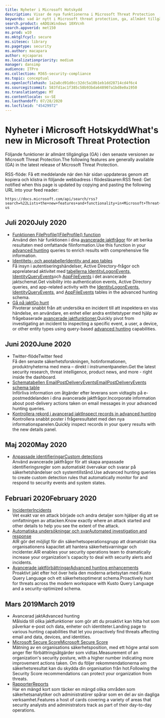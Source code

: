 ```yaml
---
title: Nyheter i Microsoft Hotskydd
description: Visar de nya funktionerna i Microsoft Threat Protection
keywords: vad är nytt i Microsoft threat protection, ga, allmänt tillgängliga, funktioner, tillgängliga, nya
search.product: eADQiWindows 10XVcnh
search.appverid: met150
ms.prod: w10
ms.mktglfcycl: secure
ms.sitesec: library
ms.pagetype: security
ms.author: macapara
author: mjcaparas
ms.localizationpriority: medium
manager: dansimp
audience: ITPro
ms.collection: M365-security-compliance
ms.topic: conceptual
ms.openlocfilehash: 1a2a8cd91d0cc32dc5a10b1eb1dd28714cd4f6c4
ms.sourcegitcommit: 583fd1ac1f385c58b93bda648907a1bd8e0a1950
ms.translationtype: MT
ms.contentlocale: sv-SE
ms.lasthandoff: 07/28/2020
ms.locfileid: "45429972"
---
```

# <a name="whats-new-in-microsoft-threat-protection"></a><span data-ttu-id="dee5c-104">Nyheter i Microsoft Hotskydd</span><span class="sxs-lookup"><span data-stu-id="dee5c-104">What's new in Microsoft Threat Protection</span></span>

<span data-ttu-id="dee5c-105">Följande funktioner är allmänt tillgängliga (GA) i den senaste versionen av Microsoft Threat Protection.</span><span class="sxs-lookup"><span data-stu-id="dee5c-105">The following features are generally available (GA) in the latest release of Microsoft Threat Protection.</span></span>

<span data-ttu-id="dee5c-106">RSS-flöde: Få ett meddelande när den här sidan uppdateras genom att kopiera och klistra in följande webbadress i flödesläsaren:</span><span class="sxs-lookup"><span data-stu-id="dee5c-106">RSS feed: Get notified when this page is updated by copying and pasting the following URL into your feed reader:</span></span>
```http
https://docs.microsoft.com/api/search/rss?search=%22Lists+the+new+features+and+functionality+in+Microsoft+Threat+Protection%22&locale=en-us
```
## <a name="july-2020"></a><span data-ttu-id="dee5c-107">Juli 2020</span><span class="sxs-lookup"><span data-stu-id="dee5c-107">July 2020</span></span>
- [<span data-ttu-id="dee5c-108">Funktionen FileProfile()</span><span class="sxs-lookup"><span data-stu-id="dee5c-108">FileProfile() function</span></span>](advanced-hunting-fileprofile-function.md) <br> <span data-ttu-id="dee5c-109">Använd den här funktionen i dina [avancerade jaktfrågor](advanced-hunting-overview.md) för att berika resultaten med omfattande filinformation.</span><span class="sxs-lookup"><span data-stu-id="dee5c-109">Use this function in your [advanced hunting](advanced-hunting-overview.md) queries to enrich results with comprehensive file information.</span></span>
- [<span data-ttu-id="dee5c-110">Identitets- och apptabeller</span><span class="sxs-lookup"><span data-stu-id="dee5c-110">Identity and app tables</span></span>](advanced-hunting-schema-tables.md)<br> <span data-ttu-id="dee5c-111">Få insyn i autentiseringshändelser, Active Directory-frågor och apprelaterad aktivitet med [tabellerna IdentityLogonEvents,](advanced-hunting-identitylogonevents-table.md) [IdentityQueryEvents](advanced-hunting-identityqueryevents-table.md)och [AppFileEvents](advanced-hunting-appfileevents-table.md) i det avancerade jaktschemat.</span><span class="sxs-lookup"><span data-stu-id="dee5c-111">Get visibility into authentication events, Active Directory queries, and app-related activity with the [IdentityLogonEvents](advanced-hunting-identitylogonevents-table.md), [IdentityQueryEvents](advanced-hunting-identityqueryevents-table.md), and [AppFileEvents](advanced-hunting-appfileevents-table.md) tables in the advanced hunting schema.</span></span>
- [<span data-ttu-id="dee5c-112">Gå på jakt</span><span class="sxs-lookup"><span data-stu-id="dee5c-112">Go hunt</span></span>](advanced-hunting-go-hunt.md)<br> <span data-ttu-id="dee5c-113">Pivoterar snabbt från att undersöka en incident till att inspektera en viss händelse, en användare, en enhet eller andra entitetstyper med hjälp av frågebaserade [avancerade jaktfunktioner.](advanced-hunting-overview.md)</span><span class="sxs-lookup"><span data-stu-id="dee5c-113">Quickly pivot from investigating an incident to inspecting a specific event, a user, a device, or other entity types using query-based [advanced hunting](advanced-hunting-overview.md) capabilities.</span></span>

## <a name="june-2020"></a><span data-ttu-id="dee5c-114">Juni 2020</span><span class="sxs-lookup"><span data-stu-id="dee5c-114">June 2020</span></span>
- <span data-ttu-id="dee5c-115">Twitter-flöde</span><span class="sxs-lookup"><span data-stu-id="dee5c-115">Twitter feed</span></span> <br> <span data-ttu-id="dee5c-116">Få den senaste säkerhetsforskningen, hotinformationen, produktnyheterna med mera – direkt i instrumentpanelen.</span><span class="sxs-lookup"><span data-stu-id="dee5c-116">Get the latest security research, threat intelligence, product news, and more - right inside the dashboard.</span></span>
- [<span data-ttu-id="dee5c-117">Schematabellen EmailPostDeliveryEvents</span><span class="sxs-lookup"><span data-stu-id="dee5c-117">EmailPostDeliveryEvents schema table</span></span>](advanced-hunting-emailpostdeliveryevents-table.md) <br> <span data-ttu-id="dee5c-118">Införliva information om åtgärder efter leverans som vidtagits på e-postmeddelanden i dina avancerade jaktfrågor.</span><span class="sxs-lookup"><span data-stu-id="dee5c-118">Incorporate information about post-delivery actions taken on email messages in your advanced hunting queries.</span></span>
- [<span data-ttu-id="dee5c-119">Kontrollera rekord i avancerad jakt</span><span class="sxs-lookup"><span data-stu-id="dee5c-119">Inspect records in advanced hunting</span></span>](advanced-hunting-query-results.md#drill-down-from-query-results) <br> <span data-ttu-id="dee5c-120">Kontrollera snabbt poster i frågeresultatet med den nya informationspanelen.</span><span class="sxs-lookup"><span data-stu-id="dee5c-120">Quickly inspect records in your query results with the new details panel.</span></span>

## <a name="may-2020"></a><span data-ttu-id="dee5c-121">Maj 2020</span><span class="sxs-lookup"><span data-stu-id="dee5c-121">May 2020</span></span>
- [<span data-ttu-id="dee5c-122">Anpassade identifieringar</span><span class="sxs-lookup"><span data-stu-id="dee5c-122">Custom detections</span></span>](custom-detections-overview.md) <br> <span data-ttu-id="dee5c-123">Använd avancerade jaktfrågor för att skapa anpassade identifieringsregler som automatiskt övervakar och svarar på säkerhetshändelser och systemtillstånd.</span><span class="sxs-lookup"><span data-stu-id="dee5c-123">Use advanced hunting queries to create custom detection rules that automatically monitor for and respond to security events and system states.</span></span>

## <a name="february-2020"></a><span data-ttu-id="dee5c-124">Februari 2020</span><span class="sxs-lookup"><span data-stu-id="dee5c-124">February 2020</span></span>
- [<span data-ttu-id="dee5c-125">Incidenter</span><span class="sxs-lookup"><span data-stu-id="dee5c-125">Incidents</span></span>](incidents-overview.md) <br> <span data-ttu-id="dee5c-126">Vet exakt var en attack började och andra detaljer som hjälper dig att se omfattningen av attacken.</span><span class="sxs-lookup"><span data-stu-id="dee5c-126">Know exactly where an attack started and other details to help you see the extent of the attack.</span></span>
- [<span data-ttu-id="dee5c-127">Automatiska undersökningar och svar</span><span class="sxs-lookup"><span data-stu-id="dee5c-127">Automated investigation and response</span></span>](mtp-autoir.md) <br> <span data-ttu-id="dee5c-128">AIR gör det möjligt för din säkerhetsoperationsgrupp att dramatiskt öka organisationens kapacitet att hantera säkerhetsvarningar och incidenter.</span><span class="sxs-lookup"><span data-stu-id="dee5c-128">AIR enables your security operations team to dramatically increase your organization's capacity to deal with security alerts and incidents.</span></span>
- [<span data-ttu-id="dee5c-129">Avancerade jaktförbättringar</span><span class="sxs-lookup"><span data-stu-id="dee5c-129">Advanced hunting enhancements</span></span>](advanced-hunting-overview.md) <br> <span data-ttu-id="dee5c-130">Proaktivt jakt efter hot över hela den moderna arbetsytan med Kusto Query Language och ett säkerhetsoptimerat schema.</span><span class="sxs-lookup"><span data-stu-id="dee5c-130">Proactively hunt for threats across the modern workspace with Kusto Query Language and a security-optimized schema.</span></span>

## <a name="march-2019"></a><span data-ttu-id="dee5c-131">Mars 2019</span><span class="sxs-lookup"><span data-stu-id="dee5c-131">March 2019</span></span>
- <span data-ttu-id="dee5c-132">Avancerad jakt</span><span class="sxs-lookup"><span data-stu-id="dee5c-132">Advanced hunting</span></span> <br> <span data-ttu-id="dee5c-133">Målsida till olika jaktfunktioner som gör att du proaktivt kan hitta hot som påverkar e-post och data, enheter och identiteter.</span><span class="sxs-lookup"><span data-stu-id="dee5c-133">Landing page to various hunting capabilities that let you proactively find threats affecting email and data, devices, and identities.</span></span>
- [<span data-ttu-id="dee5c-134">Microsoft Secure Score</span><span class="sxs-lookup"><span data-stu-id="dee5c-134">Microsoft Secure Score</span></span>](microsoft-secure-score.md) <br> <span data-ttu-id="dee5c-135">Mätning av en organisations säkerhetsposition, med ett högre antal som anger fler förbättringsåtgärder som vidtas.</span><span class="sxs-lookup"><span data-stu-id="dee5c-135">Measurement of an organization's security posture, with a higher number indicating more improvement actions taken.</span></span> <span data-ttu-id="dee5c-136">Om du följer rekommendationerna om säkerhetsresultat kan du skydda din organisation från hot.</span><span class="sxs-lookup"><span data-stu-id="dee5c-136">Following the Security Score recommendations can protect your organization from threats.</span></span> 
- [<span data-ttu-id="dee5c-137">Rapporter</span><span class="sxs-lookup"><span data-stu-id="dee5c-137">Reports</span></span>](monitoring-and-reporting.md) <br>  <span data-ttu-id="dee5c-138">Har en mängd kort som täcker en mängd olika områden som säkerhetsanalytiker och administratörer spårar som en del av sin dagliga verksamhet.</span><span class="sxs-lookup"><span data-stu-id="dee5c-138">Features a host of cards covering a variety of areas that security analysts and administrators track as part of their day-to-day operations.</span></span>
